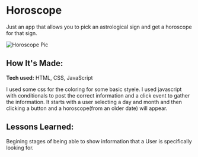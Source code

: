 # Horoscope
Just an app that allows you to pick an astrological sign and get a horoscope for that sign.

![Horoscope Pic](horoscope/horscope.png)

## How It's Made:

**Tech used:** HTML, CSS, JavaScript

  I used some css for the coloring for some basic styele. I used javascript with conditionals to post the correct information and a click event to gather the information. It starts with a user selecting a day and month and then clicking a button and a horoscope(from an older date) will appear.

## Lessons Learned:
  Begining stages of being able to show information that a User is specifically looking for. 
